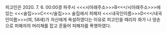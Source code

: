 피고인은 2020. 7. 6. 00:00경 파주시 <<<시아래주소>>>B<<</시아래주소>>>에 있는 <<<술집>>>C<<</술집>>> 술집에서 피해자 <<<내국인이름>>>D<<</내국인이름>>>(여, 58세)가 자신에게 욕설하였다는 이유로 피고인을 때리자 화가 나 양손으로 피해자의 머리채를 잡고 흔들어 피해자를 폭행하였다.